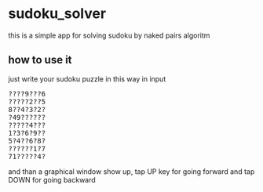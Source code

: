 # sudoku_solver
this is a simple app for solving sudoku by naked pairs algoritm
## how to use it
just write your sudoku puzzle in this way in input
<pre>
????9???6
?????2??5
8??4?3?2?
?49??????
?????4???
1?3?6?9??
5?4??6?8?
??????1?7
71?????4?
</pre>

and than a graphical window show up, tap UP key for going forward and tap DOWN for going backward
